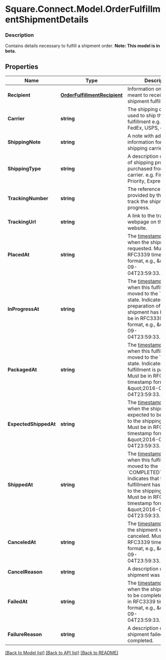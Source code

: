 # Square.Connect.Model.OrderFulfillmentShipmentDetails

### Description

Contains details necessary to fulfill a shipment order.
**Note: This model is in beta.**

## Properties

Name | Type | Description | Notes
------------ | ------------- | ------------- | -------------
**Recipient** | [**OrderFulfillmentRecipient**](OrderFulfillmentRecipient.md) | Information on the person meant to receive this shipment fulfillment. | [optional] 
**Carrier** | **string** | The shipping carrier being used to ship this fulfillment e.g. UPS, FedEx, USPS, etc. | [optional] 
**ShippingNote** | **string** | A note with additional information for the shipping carrier. | [optional] 
**ShippingType** | **string** | A description of the type of shipping product purchased from the carrier. e.g. First Class, Priority, Express | [optional] 
**TrackingNumber** | **string** | The reference number provided by the carrier to track the shipment&#39;s progress. | [optional] 
**TrackingUrl** | **string** | A link to the tracking webpage on the carrier&#39;s website. | [optional] 
**PlacedAt** | **string** | The [timestamp](#workingwithdates) indicating when the shipment was requested. Must be in RFC3339 timestamp format, e.g., \&quot;2016-09-04T23:59:33.123Z\&quot;. | [optional] 
**InProgressAt** | **string** | The [timestamp](#workingwithdates) indicating when this fulfillment was moved to the &#x60;RESERVED&#x60; state. Indicates that preparation of this shipment has begun. Must be in RFC3339 timestamp format, e.g., \&quot;2016-09-04T23:59:33.123Z\&quot;. | [optional] 
**PackagedAt** | **string** | The [timestamp](#workingwithdates) indicating when this fulfillment was moved to the &#x60;PREPARED&#x60; state. Indicates that the fulfillment is packaged. Must be in RFC3339 timestamp format, e.g., \&quot;2016-09-04T23:59:33.123Z\&quot;. | [optional] 
**ExpectedShippedAt** | **string** | The [timestamp](#workingwithdates) indicating when the shipment is expected to be delivered to the shipping carrier. Must be in RFC3339 timestamp format, e.g., \&quot;2016-09-04T23:59:33.123Z\&quot;. | [optional] 
**ShippedAt** | **string** | The [timestamp](#workingwithdates) indicating when this fulfillment was moved to the &#x60;COMPLETED&#x60;state. Indicates that the fulfillment has been given to the shipping carrier. Must be in RFC3339 timestamp format, e.g., \&quot;2016-09-04T23:59:33.123Z\&quot;. | [optional] 
**CanceledAt** | **string** | The [timestamp](#workingwithdates) indicating the shipment was canceled. Must be in RFC3339 timestamp format, e.g., \&quot;2016-09-04T23:59:33.123Z\&quot;. | [optional] 
**CancelReason** | **string** | A description of why the shipment was canceled. | [optional] 
**FailedAt** | **string** | The [timestamp](#workingwithdates) indicating when the shipment failed to be completed. Must be in RFC3339 timestamp format, e.g., \&quot;2016-09-04T23:59:33.123Z\&quot;. | [optional] 
**FailureReason** | **string** | A description of why the shipment failed to be completed. | [optional] 



[[Back to Model list]](../README.md#documentation-for-models) [[Back to API list]](../README.md#documentation-for-api-endpoints) [[Back to README]](../README.md)

